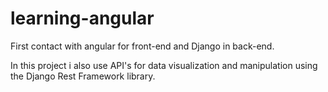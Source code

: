 # learning-angular
First contact with angular for front-end and Django in back-end.

In this project i also use API's for data visualization and manipulation using the Django Rest Framework library.
